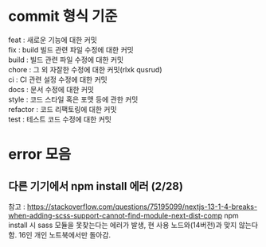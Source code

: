 # commit 형식 기준

feat : 새로운 기능에 대한 커밋<br/>
fix : build 빌드 관련 파일 수정에 대한 커밋<br/>
build : 빌드 관련 파일 수정에 대한 커밋<br/>
chore : 그 외 자잘한 수정에 대한 커밋(rlxk qusrud)<br/>
ci : CI 관련 설정 수정에 대한 커밋<br/>
docs : 문서 수정에 대한 커밋<br/>
style : 코드 스타일 혹은 포맷 등에 관한 커밋<br/>
refactor : 코드 리팩토링에 대한 커밋<br/>
test : 테스트 코드 수정에 대한 커밋<br/>

# error 모음

## 다른 기기에서 npm install 에러 (2/28)

참고 : https://stackoverflow.com/questions/75195099/nextjs-13-1-4-breaks-when-adding-scss-support-cannot-find-module-next-dist-comp
npm install 시 sass 모듈을 못찾는다는 에러가 발생, 현 사용 노드와(14버전)과 맞지 않는다함. 16인 개인 노트북에서만 돌아감.
